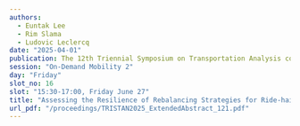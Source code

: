 ```yaml
---
authors:
  - Euntak Lee
  - Rim Slama
  - Ludovic Leclercq
date: "2025-04-01"
publication: The 12th Triennial Symposium on Transportation Analysis conference
session: "On-Demand Mobility 2"
day: "Friday"
slot_no: 16
slot: "15:30-17:00, Friday June 27"
title: "Assessing the Resilience of Rebalancing Strategies for Ride-hailing Services in Multi-modal Transportation System"
url_pdf: "/proceedings/TRISTAN2025_ExtendedAbstract_121.pdf"
---
```

